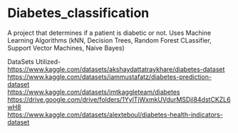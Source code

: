 # Diabetes_classification
A project that determines if a patient is diabetic or not. Uses Machine Learning Algorithms (kNN, Decision Trees, Random Forest CLassifier, Support Vector Machines, Naive Bayes)

DataSets Utilized- <br/>
https://www.kaggle.com/datasets/akshaydattatraykhare/diabetes-dataset<br/>
https://www.kaggle.com/datasets/iammustafatz/diabetes-prediction-dataset<br/>
https://www.kaggle.com/datasets/imtkaggleteam/diabetes<br/>
https://drive.google.com/drive/folders/1YylTjWxmkUVdurMSDjl84dstCKZL6wH8<br/>
https://www.kaggle.com/datasets/alexteboul/diabetes-health-indicators-dataset<br/>
